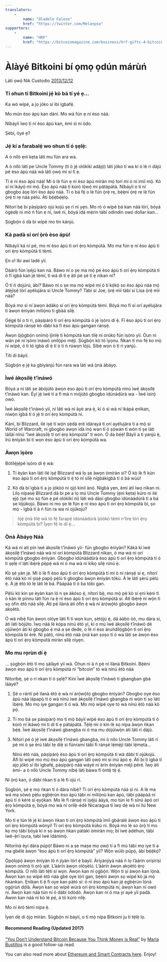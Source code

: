 ```yaml
---
translators: 
    - 
        name: "Oladele Falese"
        href: "https://twitter.com/Melanpso"
supporters: 
    - 
        name: "HRF"
        href: "https://bitcoinmagazine.com/business/hrf-gifts-4-bitcoin-to-bitcoin-projects"
---
```

# Àlàyé Bitkoini bí ọmọ ọdún márùń

Láti ọwọ́ Nik Custodio [2013/12/12](https://www.freecodecamp.org/news/explain-bitcoin-like-im-five-73b4257ac833/)

<LanguageDropdown/>

### Tí ohun tí Bitkoini jẹ́ kò bá tí yé ẹ…

Ka wò wípé, a jọ jóko sí ibi ìgbafẹ́.

Mo mún èso ápù kan dání. Mo wá fún ẹ ní èso náà.

Níbáyìí ìwọ ti ní èso ápù kan, èmi sì ní òdo.

Ṣèbí, óyé ẹ?

### Jẹ́ kí a farabalẹ́ wo ohun tí ó ṣẹlẹ̀:

A ò nílò ẹnì kẹta láti mu fún ara wa. 

A ò nílò láti pe Uncle Tommy (tí ó jẹ́ olókìkí adájọ́) láti jóko tí wa kí ó lè ri dájú pé èso ápù náà wá láti ọwọ́ mi sí tì ẹ.

Tì é ni èso ápù náà! Mi ò lè fún ẹ ni èso ápù míràn mọ́ torí mi ò ni ìmíì mọ́. Kò sí ní ìkáyọ́ mi mọ́. Èso ápù náà ti kúrò lọ́wọ́ mi pátápátá. Níbáyìí o ti ní gbogbo àṣẹ lórí èso ápù náà. Tí o bá fẹ́ o lè fún ọ̀rẹ́ rẹ, bẹ́ẹ̀ni ọ̀rẹ́ rẹ lè fún ọ̀rẹ́ ti rẹ náà pèlú. Àti bẹ́ẹ̀bẹ́ẹ̀lọ.

Nítorí bẹ̀ bi pàṣípàrọ̀ ojú kojú ṣe rí nì yẹn. Mo rò ó wípé bá kan náà lórí, bóyá ògẹ̀dẹ̀ ni mò ń fún ẹ ni, ìwé ni, bóyá ìdá mẹ́rin tàbí odindin owó dollar kan…

Ṣùgbọ́n ó dà bi wípé mo tín kánjú.

### Ká padà sí orí ọ̀rò èso ápù!

Níbáyìí ká ní pé, mo ní èso ápù ti orí ẹ̀rọ kòmpútà. Mo ma fún ẹ ní èso ápù ti orí ẹ̀rọ kòmpútà ti tèmi.

Ẹn o! Ibi awí ladé yìí. 

Dàárò fún ìṣéjú kan ná. Báwo ni o ṣe ma mọ̀ pé èso ápù ti orí ẹ̀rọ kòmpútà ti ó fi ìgbà kan jẹ́ tèmi, ti wá di tì ẹ àti pé ṣé tì ẹ nìkan ni?

Ó ti ń dojúrú, àbí? Báwo ni o ṣe ma mọ̀ wípé mí ò tí kọ́kọ́ so èso ápù náà mọ́ àtẹ̀jíṣẹ́ lórí ayélujára sí Uncle Tommy? Tàbí sí Joe, ọ̀rẹ́ mìi tàbí sí Lisa ọ̀rẹ́ mìi náà?

Bóyá mo sì ní àwọn àdàkọ sí orí ẹ̀rọ kòmpútà tèmi. Bóyá mo fi sí orí ayélujára tí àwọn ènìyàn mílíọ́nù ti gbàá sílẹ̀.

Gẹ́gẹ́ bí o ti ri, pàṣípàrọ̀ ti orí ẹ̀rọ kòmpútà ó jẹ́ ìṣòro dí ẹ̀. Fí èso ápù ti orí ẹ̀rọ kòmpútà ránṣẹ́ kò dàbí ká fi èso ápù gangan ránṣẹ́.

Àwọn ọ̀jọ̀gbọ́n onímọ̀ ìjìnlẹ̀ ti kòmpútà kan tilẹ̀ ní orúkọ fún ìṣòro yìí. Òun ni wán pè ní ìṣòro ìnáwó onílọ́po méjì. Ṣùgbọ́n kò tó ìyọnu. Ǹkan tí mo fẹ́ ko mọ̀ ni wípé, ó ti tó ìgbà dí ẹ̀ tí ó ti ń rúwọn lójú. Síbẹ̀ wọn ò tí ri yanjú.

Títí di báyìí.

Sùgbọ́n ẹ jẹ́ ka gbìyànjú fún rara wa láti wá ọ̀nà àbáyọ.

### Ìwé àkọsílẹ̀ t'ìnáwó

Bóyá a ní láti ṣe àbójútó àwọn èso ápù ti orí ẹ̀rọ kòmpútà nínú ìwé àkọsílẹ̀ t’ìnáwó kan. Èyí jẹ́ ìwé tí a fi má n mójútó gbogbo ìdúnàdúrà wa - Ìwé ìsirọ́ owó.

Ìwé àkọsílẹ̀ t'ìnáwó yìí, ní láti wà ní àyè ara ẹ̀, kí ó sì wà ní ìkápá ẹnìkan, níwọ̀n ìgbà tí ó jẹ́ ti orí ẹ̀rọ kòmpútà ni.

Kání, bi Blizzard, ilé iṣẹ́ tí wọ́n ṣẹ̀dá eré ìdárayá ti orí ayélujára tí a mọ̀ sí World of Warcraft, ni gbogbo àwọn idà inọ́ wan tí ó ṣọ̀wán tí wón ti ṣe láti láíláí nínú “ìwé àkọsílẹ̀ ti orí ẹ̀rọ kòmpútà” ti won. Ó da bẹ́ẹ̀! Báyìí a ti yanjú ẹ̀, Irú ènìyàn bí ti wọn èso ápù ti orí ẹ̀rọ kòmpútà wa.

### Àwọn ìṣòro

Bótilẹ̀jẹ́pé ìṣòro dí ẹ̀ wà:

1) Tí èyàn kan láti ilé iṣẹ́ Blizzard wá lọ ṣe àwọn òmíràn si? Ó kọ̀ lè fi kún èso ápù ti orí ẹ̀rọ kòmpútà ti ẹ̀ tó ní sílẹ̀ nígbàkigbà tí ó bà wùú!

2) Kò dà bí ìgbà tí a jọ jókòó ní ọjọ́ kìníí ànọ́. Nígbà yẹn, èmi àti ìwọ nìkan ni. Lílọ nípasẹ̀ Blizzard dà bi pé a lọ mú Uncle Tommy (ẹnì kẹta) kúro ní ilé ẹjọ́ (ṣé mo sọ fún ẹ pé olókìkí ni) láti wá dásí gbogbo ìdúnàádúrà tí a bá ṣe lójúkojú. Báwo ni mo ṣe lè fún ẹ ní èso ápù ti orí ẹ̀rọ kòmpútà bí, ṣo mọ̀ - ìgbà tí à ń fún ra wa ní ojúkojú?

> ǹjẹ́ ọ̀nà tilẹ̀ wà tó fẹ́ farapẹ́ ìdúnàádúrà ìjóòkó tèmi n'tìrẹ lórí ẹ̀rọ kòmpútà bí? Ìyẹn fẹ́ le dí ẹ̀…

### Ònà Àbáyọ Náà

Ká wá ní ati pín ìwé àkọsílẹ̀ t’ìnáwó yìí- fún gbogbo ènìyàn? Kàkà kí ìwé àkọsílẹ̀ t’ìnáwó náà wà ní orí kòmpútà Blizzard nìkan, ó ma wà ni orí  kòmpútà gbogbo ènìyàn.  Gbogbo ìdúnàádúrà  èso ápù ti orí ẹ̀rọ kòmpútà tí ó ti ṣẹlẹ̀ rí láti ìbẹ̀rẹ̀ pẹ̀pẹ̀ wá ni ó ma wà ní kíkọ sílẹ̀ nínú ẹ̀.

Kò ṣé yàn jẹ. Mi ò lè fi èso ápù ti orí ẹ̀rọ kòmpútà tí mi ò ní ránṣẹ́ sí ẹ, nítorí ètò náà kò ní ṣiṣẹ́ papọ̀ pẹ̀lú ti gbogbo àwọn ènìyàn tókù. Á le láti ṣèrú pèlú ẹ̀. Á jẹ́ ètò tó le láti lé bá. Pàápàá tí ó ba tóbi gan.

Pẹ̀lú kò kín ṣe èyàn kan ló n ṣe àkóso ẹ̀, nítorí bẹ̀, mo mọ̀ pé kò sí ẹni kẹ́ni tí ò kàn lè pinnu láti fún ra ẹ̀ ní  èso ápù ti orí ẹ̀rọ kòmpútà si. Àti ìbẹ̀rẹ̀ ni wọ́n ti sọ òfin ètò náà sílẹ̀. Àti pé ìlànà àti òfin ẹ̀ wà ní àrọ́wọ́tó gbogbo àwọn akọètò. 

Ó wà níbẹ̀ fún àwọn olóye láti fi ti wọn kun, ṣètọ́jú ẹ̀, dá ààbò òó, mu dára si, àti láti bójúto. Ìwọ náà lè kópa nínú ètò yí, kí o mú ìwé àkọsílẹ̀ t’ìnáwó dé ojúìwọ́n àti kí gbogbo ẹ̀ má a ṣe dede, o lè rí èso  áruńdílọ́gbọ̀n ti orí ẹ̀rọ kòmpútà  bí èrè. Ní pàtó, nínú ètò náà ọ̀nà kan ṣoṣo tí ó wa làti ṣe àwọn èso ápù ti orí ẹ̀rọ kòmpútà míràn sílẹ̀ nìyẹn.

### Mo mu rọrùn dí ẹ̀

… ṣùgbọ́n ètò tí mo ṣàlàyé yìí wà. Òhun ni à ń pè ní ìlànà Bitkoini. Bẹ́èni àwọn èso ápù ti orí ẹ̀rọ kòmpútà ni “bitcoin” tó wà nínú ètò náà

Nítoríbẹ̀, ṣé o rí nkan tí ó ṣẹlẹ̀? Kíni Ìwé àkọsílẹ̀ t’ìnáwó ti gbangban gbà láàyé?

1) Ṣé o rántí pé ìlanà ètò ẹ̀ wà ní àrọ́wọ́tọ́ gbogbo ènìyàn? Gbogbo oye èso ápù náà lápapọ̀ tí ó wà nínú ìwé àkọsílẹ̀ t’ìnáwó gbangba ni wọ́n ti sọ láti ìbẹ̀rẹ̀. Mo mọ iye gangan tí ó wà. Mo mọ̀ wípé oye tó wà nínú ètò náà kò pọ̀.

2) Tí mo bá ṣe pàsípàrọ̀ mo ti mọ̀ báyìí wípé èso ápù ti orí ẹ̀rọ kòmpútà tí ó kúrò ní ìkáwọ́ mi ti di tì ẹ pátápátá. Tẹ́lẹ̀ mi ò kín lè sọ nípa àwọn ǹkan bẹ́ẹ̀. Ìwé àkọsílẹ̀ t’ìnáwó gbangba ni ó ma mu dójúìwọ̀n àti láti rí dájú.

3) Nítorí pé ó jẹ́ ìwé àkọsílẹ̀ t’ìnáwó gbangba, mi ò nílo Uncle Tommy láti rí pé mi ò ṣe èrú tàbí tẹ díẹ̀ si fúnramí tàbí fi ránṣé lẹ́mẹ̀jì tàbí lẹ́mẹta…

    Nínú ètò náà, pàṣípàrọ̀ èso ápù ti orí ẹ̀rọ kòmpútà ti wà dàbí ti ojúkojú. Àfi bí wípé mo mú èso ápù gangan láti ọwọ́ mi si inú àpò ẹ. Àti bí ti ìgbà tí ajọ jókó sí ibi ìgbafẹ́, pàṣípàrọ̀ náà wáyé ní àrín ènìyàn méjì péré. Ìwọ àti èmi- a ò nílò Uncle Tommy níbẹ̀ láti báwa fi òntẹ̀ tẹ̀ ẹ́.

Ní ọ̀rọ̀ kan, ó dàbí ǹkan tí a lè fi ojú rí.

Ṣùgbọ́n, ṣé ẹ mọ ǹkan tí ó dára níbẹ̀? Ti orí ẹ̀rọ kòmpútà náà ṣì ni. A lè ma wá ma sòwò pẹ̀lu ẹgbẹ̀rún èso ápù tàbí ní mílíọ́nù kan ápù, tàbí pàápàá ní ápù tí ó kéré sí ẹyọ̀kan. Mo lè fi ránṣẹ́ ní ìṣẹ́jú àáyá, mo tún le fi sínú àpò orí ẹ̀rọ kòmpútà ẹ, bóyá mo wà ní orílẹ̀-èdè Nicaragua tí ìwọ dẹ̀ wà ní ìlú New York.

Mo ti ẹ tún lè jẹ́ kí àwọn ǹkan ti orí ẹ̀rọ kòmpútà ìmíì gbáralé àwọn èso ápù ti orí ẹ̀rọ kòmpútà wònyí! Ti orí ẹ̀rọ kòmpútà kúkú ni. Bóyá mo lè so ọ̀rọ̀ tí mo kọ mọ tàbí bóyá kí n so àwọn ǹkan pàtàkì òmíràn mọ; bí ìwé àdéhun, tàbí ìwé-ẹ̀rí ìṣura, tabi ìwé ìdánimọ̀.

Nítorínà èyí dára púpọ̀! Báwo ni a ṣe maṣe mọ ọwọ́ tí a fi mú tàbi mọ iye tí a ma gbélé àwọn “èso ápù ti orí ẹ̀rọ kòmpútà” yìí? Wọ́n wúlò púpọ̀, àbí bẹ́ẹ̀kọ́?

Ọ̀pọ̀lọpọ̀ àwọn ènìyàn ló ń jiyàn lórí ẹ̀ bàyìí. Àríyànjiyà náà ń lọ l’àárín oríṣiríṣi àwọn onímọ̀ ti ọrọ̀ ajé. L’àárín àwọn olóṣèlú. L’àárín àwọn akọètò ẹ̀rọ kòmpútà. O nílò láti tẹ́tí sí wọn. Àwọn kan ní ọgbọ́n. Wọ́n ti ṣi àwọn kan lọ́nà. Àwọn kan sọ wípé ètò náà gbé oye lórí gan, bẹ́ẹ̀ni àwọn sọ wípé kò já mọ́ ǹkankan. Ẹnìkan ti ẹ̀ fi oye kan pàtó si: ó ní èso ápù kan jẹ́ ẹgbẹ̀rún lọ́nà ọgọ́rùń dọ́là. Àwọn kan sọ wípé wúrà orí ẹ̀rọ kòmpútà ni, àwọn kan ní owó ni. Àwọn kan náà tún ní ó dàbí òdòdó. Àwọn kan ní ó ma yí ayé yìí padà. Àwon kan náà ní kò lè pẹ́, á tó kúrò nílẹ̀.

Mo ní èrò tèmi nípa ẹ̀.

Ìyẹn dẹ̀ di ọ́jọ míràn. Sùgbọ́n ní báyìí, o ti mọ̀ nípa Bitkoini ju ti tẹ́lẹ̀ lọ.

#### Recommend Reading (Updated 2017)

[“You Don’t Understand Bitcoin Because You Think Money is Real”](https://medium.com/@mariabustillos/you-dont-understand-bitcoin-because-you-think-money-is-real-5aef45b8e952?source=linkShare-2d6f142ff3cc-1512362100) by [Maria Bustillos](https://www.freecodecamp.org/news/explain-bitcoin-like-im-five-73b4257ac833/undefined) is a good follow-up read.

You can also read more about [Ethereum and Smart Contracts here](https://medium.freecodecamp.org/smart-contracts-for-dummies-a1ba1e0b9575?source=linkShare-2d6f142ff3cc-1512086124). Enjoy!